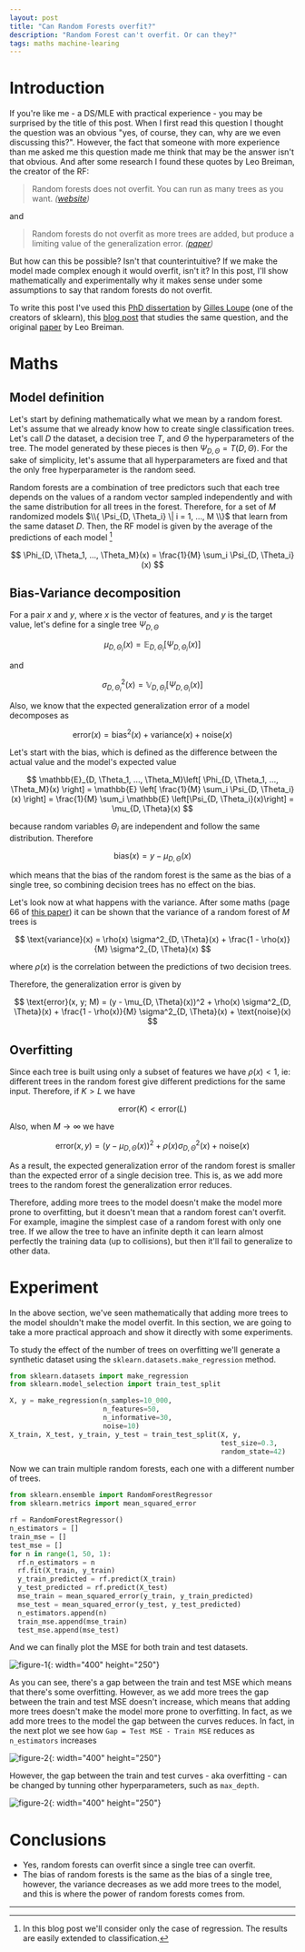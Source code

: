 ```yaml
---
layout: post
title: "Can Random Forests overfit?"
description: "Random Forest can't overfit. Or can they?"
tags: maths machine-learing
---
```


# Introduction

If you're like me - a DS/MLE with practical experience - you may be surprised by the title of this post. When I first read this question I thought the question was an obvious "yes, of course, they can, why are we even discussing this?". However, the fact that someone with more experience than me asked me this question made me think that may be the answer isn't that obvious. And after some research I found these quotes by Leo Breiman, the creator of the RF:

>Random forests does not overfit. You can run as many trees as you want.
>*([website](https://www.stat.berkeley.edu/~breiman/RandomForests/cc_home.htm#remarks))*

and 

>Random forests do not overfit as more trees are added, but produce a limiting value of the generalization error.
>*([paper](https://www.stat.berkeley.edu/~breiman/randomforest2001.pdf))*

But how can this be possible? Isn't that counterintuitive? If we make the model made complex enough it would overfit, isn't it? In this post, I'll show mathematically and experimentally why it makes sense under some assumptions to say that random forests do not overfit.

To write this post I've used this [PhD dissertation](https://arxiv.org/pdf/1407.7502.pdf) by [Gilles Loupe](https://glouppe.github.io/) (one of the creators of sklearn), this [blog post](https://mljar.com/blog/random-forest-overfitting/) that studies the same question, and the original [paper](https://www.stat.berkeley.edu/~breiman/randomforest2001.pdf) by Leo Breiman.

# Maths

## Model definition

Let's start by defining mathematically what we mean by a random forest. Let's assume that we already know how to create single classification trees. Let's call $D$ the dataset, a decision tree $T$, and $\Theta$ the hyperparameters of the tree. The model generated by these pieces is then $\Psi_{D, \Theta} = T(D, \Theta)$.  For the sake of simplicity, let's assume that all hyperparameters are fixed and that the only free hyperparameter is the random seed.

Random forests are a combination of tree predictors such that each tree depends on the values of a random vector sampled independently and with the same distribution for all trees in the forest. Therefore, for a set of $M$ randomized models $\\{ \Psi_{D, \Theta_i} \| i = 1, ..., M \\}$ that learn from the same dataset $D$. Then, the RF model is given by the average of the predictions of each model [^1]

$$
\Phi_{D, \Theta_1, ..., \Theta_M}(x) = \frac{1}{M} \sum_i \Psi_{D, \Theta_i}(x)
$$

## Bias-Variance decomposition

For a pair $x$ and $y$, where $x$ is the vector of features, and $y$ is the target value, let's define for a single tree $\Psi_{D, \Theta}$

$$
\mu_{D, \Theta_i}(x) = \mathbb{E}_{D, \Theta_i} \left[\Psi_{D, \Theta_i}(x)\right]
$$

and 

$$
\sigma^2_{D, \Theta_i}(x) = \mathbb{V}_{D, \Theta_i} \left[\Psi_{D, \Theta_i}(x)\right]
$$

Also, we know that the expected generalization error of a model decomposes as 

$$
\text{error}(x) = \text{bias}^2(x) + \text{variance}(x) + \text{noise}(x)
$$

Let's start with the bias, which is defined as the difference between the actual value and the model's expected value

$$
\mathbb{E}_{D, \Theta_1, ..., \Theta_M}\left[ \Phi_{D, \Theta_1, ..., \Theta_M}(x) \right] = \mathbb{E} \left[ \frac{1}{M} \sum_i \Psi_{D, \Theta_i}(x) \right] = \frac{1}{M} \sum_i \mathbb{E} \left[\Psi_{D, \Theta_i}(x)\right] = \mu_{D, \Theta}(x)
$$

because random variables $\Theta_i$ are independent and follow the same distribution. Therefore

$$
\text{bias}(x) = y - \mu_{D, \Theta}(x)
$$

which means that the bias of the random forest is the same as the bias of a single tree, so combining decision trees has no effect on the bias.

Let's look now at what happens with the variance. After some maths (page 66 of [this paper](https://arxiv.org/pdf/1407.7502.pdf)) it can be shown that the variance of a random forest of $M$ trees is

$$
\text{variance}(x) = \rho(x) \sigma^2_{D, \Theta}(x) + \frac{1 - \rho(x)}{M} \sigma^2_{D, \Theta}(x)
$$

where $\rho(x)$ is the correlation between the predictions of two decision trees. 

Therefore, the generalization error is given by


$$
\text{error}(x, y; M) = (y - \mu_{D, \Theta}(x))^2 + \rho(x) \sigma^2_{D, \Theta}(x) + \frac{1 - \rho(x)}{M} \sigma^2_{D, \Theta}(x) + \text{noise}(x)
$$

## Overfitting

Since each tree is built using only a subset of features we have $\rho(x) < 1$, ie: different trees in the random forest give different predictions for the same input. Therefore, if $K > L$ we have

$$
\text{error}(K) < \text{error}(L)
$$

Also, when $M \to \infty$  we have

$$
\text{error}(x, y) = (y - \mu_{D, \Theta}(x))^2 + \rho(x) \sigma^2_{D, \Theta}(x) + \text{noise}(x)
$$

As a result, the expected generalization error of the random forest is smaller than the expected error of a single decision tree. This is, as we add more trees to the random forest the generalization error reduces.

Therefore, adding more trees to the model doesn't make the model more prone to overfitting, but it doesn't mean that a random forest can't overfit. For example, imagine the simplest case of a random forest with only one tree. If we allow the tree to have an infinite depth it can learn almost perfectly the training data (up to collisions), but then it'll fail to generalize to other data. 


# Experiment

In the above section, we've seen mathematically that adding more trees to the model shouldn't make the model overfit. In this section, we are going to take a more practical approach and show it directly with some experiments.

To study the effect of the number of trees on overfitting we'll generate a synthetic dataset using the `sklearn.datasets.make_regression` method.


```python
from sklearn.datasets import make_regression
from sklearn.model_selection import train_test_split

X, y = make_regression(n_samples=10_000, 
                       n_features=50, 
                       n_informative=30, 
                       noise=10)
X_train, X_test, y_train, y_test = train_test_split(X, y, 
                                                    test_size=0.3,
                                                    random_state=42)
```

Now we can train multiple random forests, each one with a different number of trees.


```python
from sklearn.ensemble import RandomForestRegressor
from sklearn.metrics import mean_squared_error

rf = RandomForestRegressor()
n_estimators = []
train_mse = []
test_mse = []
for n in range(1, 50, 1):
  rf.n_estimators = n
  rf.fit(X_train, y_train)
  y_train_predicted = rf.predict(X_train)
  y_test_predicted = rf.predict(X_test)
  mse_train = mean_squared_error(y_train, y_train_predicted)
  mse_test = mean_squared_error(y_test, y_test_predicted)
  n_estimators.append(n)
  train_mse.append(mse_train)
  test_mse.append(mse_test)
```


And we can finally plot the MSE for both train and test datasets.

![figure-1](/docs/random-forest-overfit/mse-vs-estimators.svg){: width="400" height="250"}

As you can see, there's a gap between the train and test MSE which means that there's some overfitting. However, as we add more trees the gap between the train and test MSE doesn't increase, which means that adding more trees doesn't make the model more prone to overfitting. In fact, as we add more trees to the model the gap between the curves reduces. In fact, in the next plot we see how `Gap = Test MSE - Train MSE` reduces as `n_estimators` increases

![figure-2](/docs/random-forest-overfit/gap-vs-estimators.svg){: width="400" height="250"}

However, the gap between the train and test curves - aka overfitting - can be changed by tunning other hyperparameters, such as `max_depth`.

![figure-2](/docs/random-forest-overfit/gap-vs-max-depth.svg){: width="400" height="250"}

# Conclusions

- Yes, random forests can overfit since a single tree can overfit.
- The bias of random forests is the same as the bias of a single tree, however, the variance decreases as we add more trees to the model, and this is where the power of random forests comes from.

---

[^1]: In this blog post we'll consider only the case of regression. The results are easily extended to classification.
